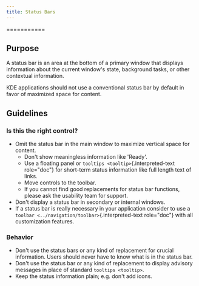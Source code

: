 ```yaml
---
title: Status Bars
---
```

===========

Purpose
-------

A status bar is an area at the bottom of a primary window that displays
information about the current window\'s state, background tasks, or
other contextual information.

KDE applications should not use a conventional status bar by default in
favor of maximized space for content.

Guidelines
----------

### Is this the right control?

-   Omit the status bar in the main window to maximize vertical space
    for content.
    -   Don\'t show meaningless information like \'Ready\'.
    -   Use a floating panel or `tooltips <tooltip>`{.interpreted-text
        role="doc"} for short-term status information like full length
        text of links.
    -   Move controls to the toolbar.
    -   If you cannot find good replacements for status bar functions,
        please ask the usability team for support.
-   Don\'t display a status bar in secondary or internal windows.
-   If a status bar is really necessary in your application consider to
    use a `toolbar <../navigation/toolbar>`{.interpreted-text
    role="doc"} with all customization features.

### Behavior

-   Don\'t use the status bars or any kind of replacement for crucial
    information. Users should never have to know what is in the status
    bar.
-   Don\'t use the status bar or any kind of replacement to display
    advisory messages in place of standard
    `tooltips <tooltip>`.
-   Keep the status information plain; e.g. don\'t add icons.
